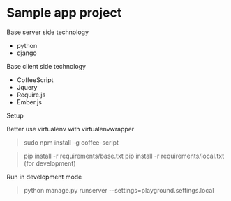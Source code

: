 Sample app project
=================

Base server side technology

- python
- django

Base client side technology

- CoffeeScript
- Jquery
- Require.js
- Ember.js

Setup

Better use virtualenv with virtualenvwrapper

> sudo npm install -g coffee-script

> pip install -r requirements/base.txt
> pip install -r requirements/local.txt (for development)

Run in development mode

> python manage.py runserver --settings=playground.settings.local
